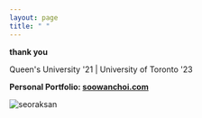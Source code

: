 ```yaml
---
layout: page
title: " "
---
```


**thank you** 

Queen's University '21 | University of Toronto '23   

**Personal Portfolio: [soowanchoi.com](https://www.soowanchoi.com)**

![seoraksan](/assets/F7850DF2-5DF6-45EF-A98A-F12259E290B2.jpeg)
